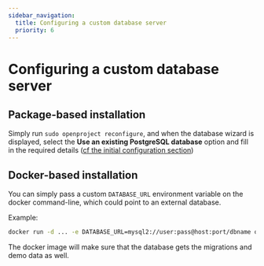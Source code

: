 ```yaml
---
sidebar_navigation:
  title: Configuring a custom database server
  priority: 6
---
```


# Configuring a custom database server

## Package-based installation

Simply run `sudo openproject reconfigure`, and when the database wizard is displayed, select the **Use an existing PostgreSQL database** option and fill in the required details ([cf the initial configuration section](../../installation/packaged/#step-1-postgresql-database-configuration))

## Docker-based installation

You can simply pass a custom `DATABASE_URL` environment variable on the
docker command-line, which could point to an external database.

Example:

```bash
docker run -d ... -e DATABASE_URL=mysql2://user:pass@host:port/dbname openproject/community:10
```

The docker image will make sure that the database gets the migrations and demo
data as well.
